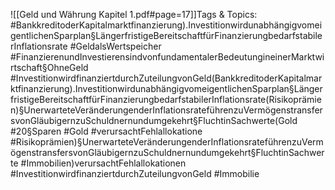 
![[Geld und Währung Kapitel 1.pdf#page=17]]Tags & Topics:
   #BankkreditoderKapitalmarktfinanzierung).InvestitionwirdunabhängigvomeigentlichenSparplan§LängerfristigeBereitschaftfürFinanzierungbedarfstabilerInflationsrate
   #GeldalsWertspeicher
   #FinanzierenundInvestierensindvonfundamentalerBedeutungineinerMarktwirtschaft§OhneGeld
   #InvestitionwirdfinanziertdurchZuteilungvonGeld(BankkreditoderKapitalmarktfinanzierung).InvestitionwirdunabhängigvomeigentlichenSparplan§LängerfristigeBereitschaftfürFinanzierungbedarfstabilerInflationsrate(Risikoprämien)§UnerwarteteVeränderungenderInflationsrateführenzuVermögenstransfersvonGläubigernzuSchuldnernundumgekehrt§FluchtinSachwerte(Gold
   #20§Sparen
   #Gold
   #verursachtFehlallokatione
   #Risikoprämien)§UnerwarteteVeränderungenderInflationsrateführenzuVermögenstransfersvonGläubigernzuSchuldnernundumgekehrt§FluchtinSachwerte
   #Immobilien)verursachtFehlallokationen
   #InvestitionwirdfinanziertdurchZuteilungvonGeld
   #Immobilie